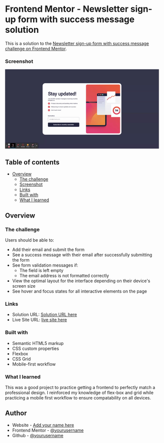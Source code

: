 # Frontend Mentor - Newsletter sign-up form with success message solution

This is a solution to the [Newsletter sign-up form with success message challenge on Frontend Mentor](https://www.frontendmentor.io/challenges/newsletter-signup-form-with-success-message-3FC1AZbNrv).

### Screenshot

![Screenshot](./assets//images/Frontend%20Mentor%20_%20Newsletter%20sign-up%20form%20with%20success%20message.gif)

## Table of contents

- [Overview](#overview)
  - [The challenge](#the-challenge)
  - [Screenshot](#screenshot)
  - [Links](#links)
  - [Built with](#built-with)
  - [What I learned](#what-i-learned)

## Overview

### The challenge

Users should be able to:

- Add their email and submit the form
- See a success message with their email after successfully submitting the form
- See form validation messages if:
  - The field is left empty
  - The email address is not formatted correctly
- View the optimal layout for the interface depending on their device's screen size
- See hover and focus states for all interactive elements on the page

### Links

- Solution URL: [Solution URL here](https://github.com/Etchmon/newsletter-sign-up-with-success-message-main)
- Live Site URL: [live site here](https://etchmon.github.io/newsletter-sign-up-with-success-message-main/)

### Built with

- Semantic HTML5 markup
- CSS custom properties
- Flexbox
- CSS Grid
- Mobile-first workflow

### What I learned

This was a good project to practice getting a frontend to perfectly match a professional design. I reinforced my knowledge of flex-box and grid while practicing a mobile first workflow to ensure compatability on all devices.

## Author

- Website - [Add your name here](https://www.jamesetchells.com)
- Frontend Mentor - [@yourusername](https://www.frontendmentor.io/profile/etchmon)
- Github - [@yourusername](https://www.github.com/Etchmon)
